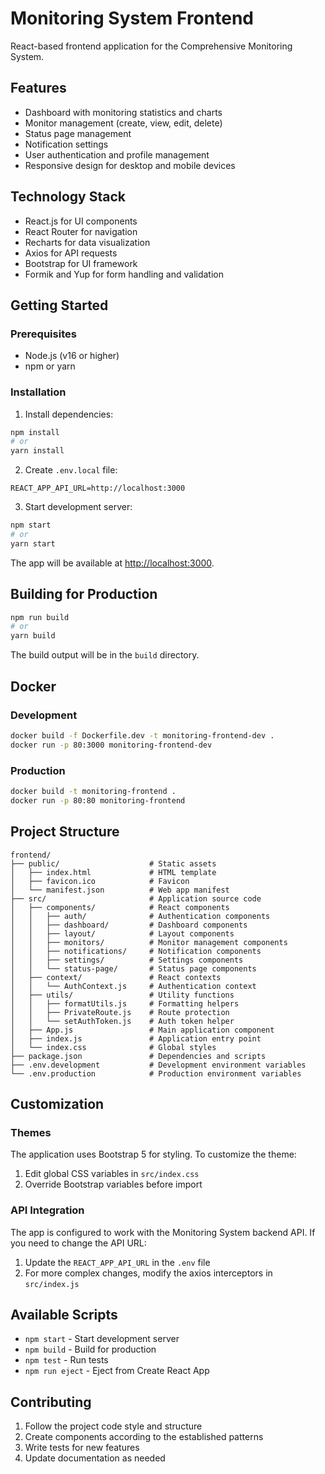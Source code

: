 # Monitoring System Frontend

React-based frontend application for the Comprehensive Monitoring System.

## Features

- Dashboard with monitoring statistics and charts
- Monitor management (create, view, edit, delete)
- Status page management
- Notification settings
- User authentication and profile management
- Responsive design for desktop and mobile devices

## Technology Stack

- React.js for UI components
- React Router for navigation
- Recharts for data visualization
- Axios for API requests
- Bootstrap for UI framework
- Formik and Yup for form handling and validation

## Getting Started

### Prerequisites

- Node.js (v16 or higher)
- npm or yarn

### Installation

1. Install dependencies:

```bash
npm install
# or
yarn install
```

2. Create `.env.local` file:

```
REACT_APP_API_URL=http://localhost:3000
```

3. Start development server:

```bash
npm start
# or
yarn start
```

The app will be available at [http://localhost:3000](http://localhost:3000).

## Building for Production

```bash
npm run build
# or
yarn build
```

The build output will be in the `build` directory.

## Docker

### Development

```bash
docker build -f Dockerfile.dev -t monitoring-frontend-dev .
docker run -p 80:3000 monitoring-frontend-dev
```

### Production

```bash
docker build -t monitoring-frontend .
docker run -p 80:80 monitoring-frontend
```

## Project Structure

```
frontend/
├── public/                    # Static assets
│   ├── index.html             # HTML template
│   ├── favicon.ico            # Favicon
│   └── manifest.json          # Web app manifest
├── src/                       # Application source code
│   ├── components/            # React components
│   │   ├── auth/              # Authentication components
│   │   ├── dashboard/         # Dashboard components
│   │   ├── layout/            # Layout components
│   │   ├── monitors/          # Monitor management components
│   │   ├── notifications/     # Notification components
│   │   ├── settings/          # Settings components
│   │   └── status-page/       # Status page components
│   ├── context/               # React contexts
│   │   └── AuthContext.js     # Authentication context
│   ├── utils/                 # Utility functions
│   │   ├── formatUtils.js     # Formatting helpers
│   │   ├── PrivateRoute.js    # Route protection
│   │   └── setAuthToken.js    # Auth token helper
│   ├── App.js                 # Main application component
│   ├── index.js               # Application entry point
│   └── index.css              # Global styles
├── package.json               # Dependencies and scripts
├── .env.development           # Development environment variables
└── .env.production            # Production environment variables
```

## Customization

### Themes

The application uses Bootstrap 5 for styling. To customize the theme:

1. Edit global CSS variables in `src/index.css`
2. Override Bootstrap variables before import

### API Integration

The app is configured to work with the Monitoring System backend API. If you need to change the API URL:

1. Update the `REACT_APP_API_URL` in the `.env` file
2. For more complex changes, modify the axios interceptors in `src/index.js`

## Available Scripts

- `npm start` - Start development server
- `npm build` - Build for production
- `npm test` - Run tests
- `npm run eject` - Eject from Create React App

## Contributing

1. Follow the project code style and structure
2. Create components according to the established patterns
3. Write tests for new features
4. Update documentation as needed